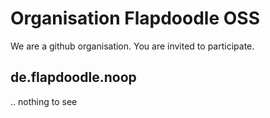 # Organisation Flapdoodle OSS

We are a github organisation. You are invited to participate.

## de.flapdoodle.noop

.. nothing to see
